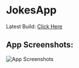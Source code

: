 # JokesApp
Latest Build: [Click Here](https://drive.google.com/file/d/1EdJSaVp8ZJl8fdRH2z0ShjLQDiEL27g9/view?usp=sharing)

## App Screenshots:

![App Screenshots](JokesAppScreenshots.png)
